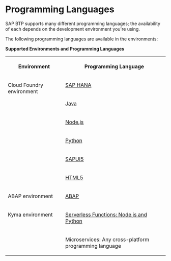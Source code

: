 <!-- loio730d82d3e2054aef84553f636c52ec49 -->

# Programming Languages

SAP BTP supports many different programming languages; the availability of each depends on the development environment you're using.

The following programming languages are available in the environments:

**Supported Environments and Programming Languages**


<table>
<tr>
<th valign="top">

Environment



</th>
<th valign="top">

Programming Language



</th>
</tr>
<tr>
<td valign="top" rowspan="6">

Cloud Foundry environment



</td>
<td valign="top">

[SAP HANA](../30-development/developing-sap-hana-in-the-cloud-foundry-environment-14224d7.md#loio14224d75f6c64b499d189e3ebd131ec2) 



</td>
</tr>
<tr>
<td valign="top">

[Java](../30-development/developing-java-in-the-cloud-foundry-environment-a3f9006.md) 



</td>
</tr>
<tr>
<td valign="top">

[Node.js](../30-development/developing-node-js-in-the-cloud-foundry-environment-3a7a0be.md) 



</td>
</tr>
<tr>
<td valign="top">

[Python](../30-development/developing-python-in-the-cloud-foundry-environment-acf8f49.md) 



</td>
</tr>
<tr>
<td valign="top">

[SAPUI5](../30-development/developing-sapui5-839cb81.md) 



</td>
</tr>
<tr>
<td valign="top">

[HTML5](../30-development/development-c2fec62.md) 



</td>
</tr>
<tr>
<td valign="top">

ABAP environment



</td>
<td valign="top">

[ABAP](../30-development/development-in-the-abap-environment-31367ef.md) 



</td>
</tr>
<tr>
<td valign="top" rowspan="2">

Kyma environment



</td>
<td valign="top">

[Serverless Functions: Node.js and Python](../30-development/deploy-workloads-in-the-kyma-environment-to-extend-sap-systems-fe4ba5b.md) 



</td>
</tr>
<tr>
<td valign="top">

Microservices: Any cross-platform programming language



</td>
</tr>
</table>

